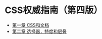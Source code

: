 # CSS权威指南（第四版）


* [第一章 CSS和文档](1_CSS_and_Documents/README.md)
* [第二章 选择器，特度和层叠](2_Selectors_Specificity_and_the_Cascade/README.md)
